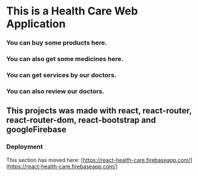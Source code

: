 # This is a Health Care Web Application

### You can buy some products here.
### You can also get some medicines here.
### You can get services by our doctors.
### You can also review our doctors.

## This projects was made with react, react-router, react-router-dom, react-bootstrap and googleFirebase 


### Deployment

This section has moved here: [https://react-health-care.firebaseapp.com/](https://react-health-care.firebaseapp.com/)